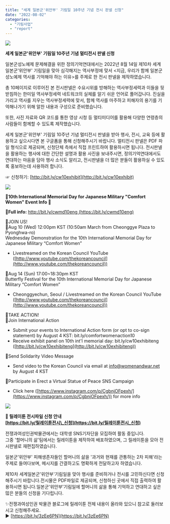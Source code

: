 ```yaml
---
title: "세계 일본군'위안부' 기림일 10주년 기념 전시 판넬 신청"
date: "2022-08-02"
categories: 
  - "기림사업"
  - "report"
---
```


![](https://r2.womenandwar.net/2022/08/image-2-723x1024.png)

**세계 일본군'위안부' 기림일 10주년 기념 멀티전시 판넬 신청**

일본군성노예제 문제해결을 위한 정의기억연대에서는 2022년 8월 14일 제10차 세계 일본군'위안부' 기림일을 맞아 심각해지는 역사부정에 맞서 <지금, 우리가 함께 일본군성노예제 역사를 기억해야 하는 이유>를 주제로 한 전시 판넬을 제작하였습니다.

총 10페이지로 이루어진 본 전시판넬은 수요시위를 방해하는 역사부정세력과 이들을 뒷받침하는 한미일 역사부정세력 네트워크의 실체를 알기 쉬운 언어로 풀어갑니다. 진실을 가리고 역사를 지우는 역사부정세력에 맞서, 함께 역사를 마주하고 피해자의 용기를 기억해나가기 위해 알찬 내용과 구성으로 준비했습니다.

또한, 사진 자료와 QR 코드를 통한 영상 시청 등 멀티미디어를 활용해 다양한 연령층의 사람들이 함께할 수 있도록 제작했습니다.

세계 일본군'위안부' 기림일 10주년 기념 멀티전시 판넬을 받아 행사, 전시, 교육 등에 활용하고 싶으시다면 본 구글폼을 통해 신청해주시기 바랍니다. 멀티전시 판넬은 PDF 파일 형식으로 제공되며, 신청단체 측에서 직접 프린트하여 활용하시면 됩니다. 전시판넬을 활용하는 행사에 대한 간단한 설명과 활용 사진을 보내주시면, 정의기억연대에서도 연대하는 마음을 담아 행사 소식도 알리고, 전시판넬을 더 많은 분들이 활용하실 수 있도록 홍보하는데 사용하려 합니다.

☞ 신청하기: [http://bit.ly/cw10exhibit](http://bit.ly/cw10exhibit)

![](https://r2.womenandwar.net/2022/08/image-3-724x1024.png)

**🦋10th International Memorial Day for Japanese Military "Comfort Women" Event Info 🦋**

**📌Full info:** [http://bit.ly/cwmd10eng (https://bit.ly/cwmd10eng)](http://bit.ly/cwmd10eng (https://bit.ly/cwmd10eng))

🙌JOIN US!  
📍Aug 10 (Wed) 12:00pm KST (10:50am March from Cheonggye Plaza to Pyonghwa-ro)  
Wednesday Demonstration for the 10th International Memorial Day for Japanese Military “Comfort Women”

- Livestreamed on the Korean Council YouTube ([http://www.youtube.com/thekoreancouncil](http://www.youtube.com/thekoreancouncil))

📍Aug 14 (Sun) 17:00~18:30pm KST  
Butterfly Festival for the 10th International Memorial Day for Japanese Military “Comfort Women”

- Cheonggyechun, Seoul / Livestreamed on the Korean Council YouTube ([http://www.youtube.com/thekoreancouncil](http://www.youtube.com/thekoreancouncil))

🙏TAKE ACTION!  
📍Join International Action

- Submit your events to International Action form (or opt to co-sign statement) by August 4 KST: bit.ly/comfortwomenaction10
- Receive exhibit panel on 10th int'l memorial day: bit.ly/cw10exhibiteng ([http://bit.ly/cw10exhibiteng](http://bit.ly/cw10exhibiteng))

📍Send Solidarity Video Message

- Send video to the Korean Council via email at info@womenandwar.net by August 4 KST

📍Participate in Erect a Virtual Statue of Peace SNS Campaign

- Click here ([https://www.instagram.com/p/CgbnjOFpexh/](https://www.instagram.com/p/CgbnjOFpexh/)) for more info

![](https://r2.womenandwar.net/2022/08/image-4-722x1024.png)

**📣 릴레이툰 전시파일 신청 안내  
[https://bit.ly/릴레이툰전시\_신청](https://bit.ly/릴레이툰전시_신청)**

전쟁과여성인권박물관에서는 대학생 SNS기자단을 모집하여 활동 중입니다.  
그중 '할머니의 삶'팀에서는 릴레이툰을 제작하여 배포하였으며, 그 릴레이툰을 모아 전시판넬로 재편집하였습니다.

일본군'위안부' 피해생존자들인 할머니의 삶을 '과거와 현재를 관통하는 2차 피해'라는 주제로 들여다보며, 메시지를 간결하고도 명확하게 전달하고자 하였습니다.

제10차 세계일본군'위안부'기림일을 맞아 행사를 준비하거나 전시를 고민하신다면 신청해주시기 바랍니다.전시물은 PDF파일로 제공되며, 신청하신 곳에서 직접 출력하여 활용하시면 됩니다.일본군'위안부'기림일에 할머니의 삶을 통해 기억하고 연대하고 싶은 많은 분들의 신청을 기다립니다. 

✨전쟁과여성인권 박물관 블로그에 릴레이툰 전체 내용이 올라와 있으니 참고로 둘러보시고 신청해주세요.  
▶️ [https://bit.ly/3zEe6PN](https://bit.ly/3zEe6PN)
